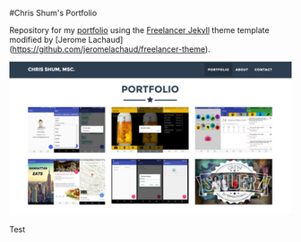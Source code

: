 #Chris Shum's Portfolio

Repository for my [portfolio](http://chris-shum.github.io) using the [Freelancer Jekyll](https://startbootstrap.com/template-overviews/freelancer/) theme template modified by [Jerome Lachaud] (https://github.com/jeromelachaud/freelancer-theme).

![](img/portfolio.png)

Test

